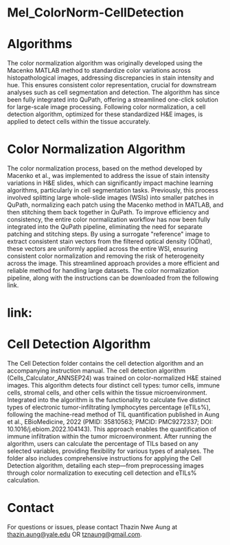# Mel_ColorNorm-CellDetection
# Algorithms 
The color normalization algorithm was originally developed using the Macenko MATLAB method to standardize color variations across histopathological images, addressing discrepancies in stain intensity and hue. This ensures consistent color representation, crucial for downstream analyses such as cell segmentation and detection. The algorithm has since been fully integrated into QuPath, offering a streamlined one-click solution for large-scale image processing. Following color normalization, a cell detection algorithm, optimized for these standardized H&E images, is applied to detect cells within the tissue accurately.
# Color Normalization Algorithm
The color normalization process, based on the method developed by Macenko et al., was implemented to address the issue of stain intensity variations in H&E slides, which can significantly impact machine learning algorithms, particularly in cell segmentation tasks. Previously, this process involved splitting large whole-slide images (WSIs) into smaller patches in QuPath, normalizing each patch using the Macenko method in MATLAB, and then stitching them back together in QuPath. To improve efficiency and consistency, the entire color normalization workflow has now been fully integrated into the QuPath pipeline, eliminating the need for separate patching and stitching steps. By using a surrogate "reference" image to extract consistent stain vectors from the filtered optical density (ODhat), these vectors are uniformly applied across the entire WSI, ensuring consistent color normalization and removing the risk of heterogeneity across the image. This streamlined approach provides a more efficient and reliable method for handling large datasets. The color normalization pipeline, along with the instructions can be downloaded from the following link. 
# link: 
# Cell Detection Algorithm
The Cell Detection folder contains the cell detection algorithm and an accompanying instruction manual. The cell detection algorithm (Cells_Calculator_ANNSEP24) was trained on color-normalized H&E stained images. This algorithm detects four distinct cell types: tumor cells, immune cells, stromal cells, and other cells within the tissue microenvironment. Integrated into the algorithm is the functionality to calculate five distinct types of electronic tumor-infiltrating lymphocytes percentage (eTILs%), following the machine-read method of TIL quantification published in Aung et al., EBioMedicine, 2022 (PMID: 35810563; PMCID: PMC9272337; DOI: 10.1016/j.ebiom.2022.104143). This approach enables the quantification of immune infiltration within the tumor microenvironment. After running the algorithm, users can calculate the percentage of TILs based on any selected variables, providing flexibility for various types of analyses. The folder also includes comprehensive instructions for applying the Cell Detection algorithm, detailing each step—from preprocessing images through color normalization to executing cell detection and eTILs% calculation. 
# Contact 
For questions or issues, please contact Thazin Nwe Aung at thazin.aung@yale.edu OR tznaung@gmail.com.
